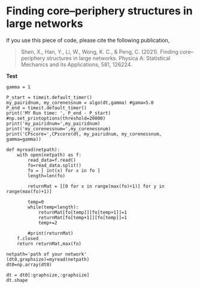 # Finding core–periphery structures in large networks
If you use this piece of code, please cite the following publication,
>Shen, X., Han, Y., Li, W., Wong, K. C., & Peng, C. (2021). Finding core–periphery structures in large networks. Physica A: Statistical Mechanics and its Applications, 581, 126224.

**Test**
```
gamma = 1

P_start = timeit.default_timer()
my_pairidnum, my_corenessnum = algo(dt,gamma) #gama=5.0
P_end = timeit.default_timer()
print('MY Run time: ', P_end - P_start)
#np.set_printoptions(threshold=20000)
print('my_pairidnum=',my_pairidnum)
print('my_corenessnum=',my_corenessnum)
print('CPscore=',CPscore(dt, my_pairidnum, my_corenessnum, gamma=gamma))
```
```
def myread(netpath):
    with open(netpath) as f:
        read_data=f.read()
        fo=read_data.split()
        fo = [ int(x) for x in fo ]
        length=len(fo) 
       
        returnMat = [[0 for x in range(max(fo)+1)] for y in range(max(fo)+1)] 
        
        temp=0
        while(temp<length):
            returnMat[fo[temp]][fo[temp+1]]=1
            returnMat[fo[temp+1]][fo[temp]]=1 
            temp+=2     
            
        #print(returnMat)
    f.closed
    return returnMat,max(fo)  

netpath='path of your network'
(dt0,graphsize)=myread(netpath)
dt0=np.array(dt0)

dt = dt0[:graphsize,:graphsize]
dt.shape
```
